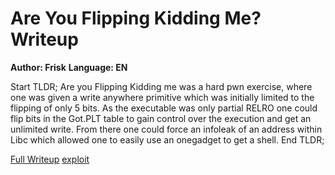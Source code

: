 # Are You Flipping Kidding Me? Writeup

**Author: Frisk**
**Language: EN**

Start TLDR;
Are you Flipping Kidding me was a hard pwn exercise, where one was given a write anywhere primitive which was initially limited to the flipping of only 5 bits. As the executable was only partial RELRO one could flip bits in the Got.PLT table to gain control over the execution and get an unlimited write. From there one could force an infoleak of an address within Libc which allowed one to easily use an onegadget to get a shell.
End TLDR;

[Full Writeup](https://blog.inequationgroup.com/tghackflipping/)
[exploit](./Solve.py)
